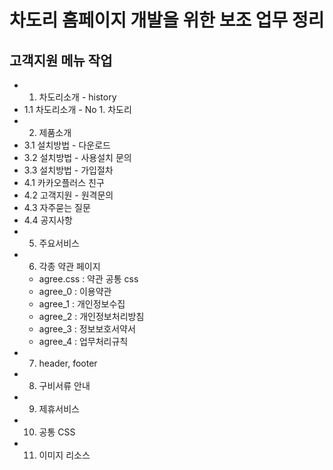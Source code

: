 # 차도리 홈페이지 개발을 위한 보조 업무 정리

## 고객지원 메뉴 작업 

- 1. 차도리소개 - history
- 1.1 차도리소개 - No 1. 차도리
- 2. 제품소개
- 3.1 설치방법 - 다운로드
- 3.2 설치방법 - 사용설치 문의
- 3.3 설치방법 - 가입절차
- 4.1 카카오플러스 친구
- 4.2 고객지원 - 원격문의
- 4.3 자주묻는 질문
- 4.4 공지사항
- 5. 주요서비스
- 6. 각종 약관 페이지
    - agree.css : 약관 공통 css
    - agree_0 : 이용약관
    - agree_1 : 개인정보수집
    - agree_2 : 개인정보처리방침
    - agree_3 : 정보보호서약서
    - agree_4 : 업무처리규칙
- 7. header, footer
- 8. 구비서류 안내
- 9. 제휴서비스
- 10. 공통 CSS
- 11. 이미지 리소스